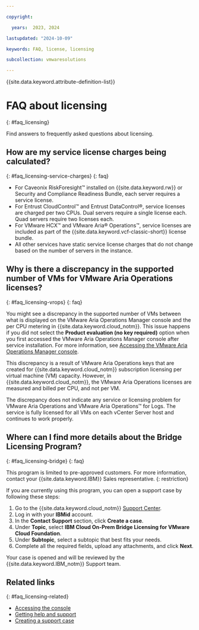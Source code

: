 ```yaml
---

copyright:

  years:  2023, 2024

lastupdated: "2024-10-09"

keywords: FAQ, license, licensing

subcollection: vmwaresolutions

---
```


{{site.data.keyword.attribute-definition-list}}

# FAQ about licensing
{: #faq_licensing}

Find answers to frequently asked questions about licensing.

## How are my service license charges being calculated?
{: #faq_licensing-service-charges}
{: faq}

* For Caveonix RiskForesight™ installed on {{site.data.keyword.rw}} or Security and Compliance Readiness Bundle, each server requires a service license.
* For Entrust CloudControl™ and Entrust DataControl®, service licenses are charged per two CPUs. Dual servers require a single license each. Quad servers require two licenses each.
* For VMware HCX™ and VMware Aria® Operations™, service licenses are included as part of the {{site.data.keyword.vcf-classic-short}} license bundle.
* All other services have static service license charges that do not change based on the number of servers in the instance.

## Why is there a discrepancy in the supported number of VMs for VMware Aria Operations licenses?
{: #faq_licensing-vrops}
{: faq}

You might see a discrepancy in the supported number of VMs between what is displayed on the VMware Aria Operations Manager console and the per CPU metering in {{site.data.keyword.cloud_notm}}. This issue happens if you did not select the **Product evaluation (no key required)** option when you first accessed the VMware Aria Operations Manager console after service installation. For more information, see [Accessing the VMware Aria Operations Manager console](/docs/vmwaresolutions?topic=vmwaresolutions-managing_vrops#managing_vrops-access-vrops-console).

This discrepancy is a result of VMware Aria Operations keys that are created for {{site.data.keyword.cloud_notm}} subscription licensing per virtual machine (VM) capacity. However, in {{site.data.keyword.cloud_notm}}, the VMware Aria Operations licenses are measured and billed per CPU, and not per VM.

The discrepancy does not indicate any service or licensing problem for VMware Aria Operations and VMware Aria Operations™ for Logs. The service is fully licensed for all VMs on each vCenter Server host and continues to work properly.

## Where can I find more details about the Bridge Licensing Program?
{: #faq_licensing-bridge}
{: faq}

This program is limited to pre-approved customers. For more information, contact your {{site.data.keyword.IBM}} Sales representative.
{: restriction}

If you are currently using this program, you can open a support case by following these steps:

1. Go to the {{site.data.keyword.cloud_notm}} [Support Center](/unifiedsupport/supportcenter).
2. Log in with your **IBMid** account.
3. In the **Contact Support** section, click **Create a case**.
4. Under **Topic**, select **IBM Cloud On-Prem Bridge Licensing for VMware Cloud Foundation**.
5. Under **Subtopic**, select a subtopic that best fits your needs.
6. Complete all the required fields, upload any attachments, and click **Next**.

Your case is opened and will be reviewed by the {{site.data.keyword.IBM_notm}} Support team.

## Related links
{: #faq_licensing-related}

* [Accessing the console](/docs/vmwaresolutions?topic=vmwaresolutions-loginmethod)
* [Getting help and support](/docs/vmwaresolutions?topic=vmwaresolutions-trbl_support)
* [Creating a support case](/docs/get-support?topic=get-support-open-case&interface=ui#creating-support-case)

